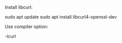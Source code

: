 Install libcurl:

sudo apt update
sudo apt install libcurl4-openssl-dev

Use compiler option:

-lcurl